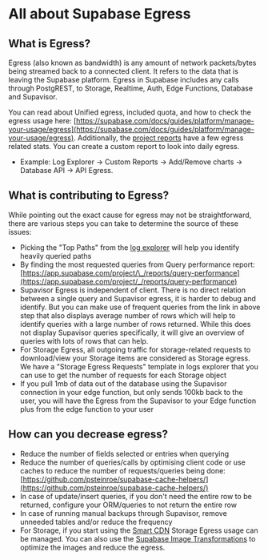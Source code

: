 # All about Supabase Egress

## What is Egress?

Egress (also known as bandwidth) is any amount of network packets/bytes being streamed back to a connected client. It refers to the data that is leaving the Supabase platform. Egress in Supabase includes any calls through PostgREST, to Storage, Realtime, Auth, Edge Functions, Database and Supavisor.

You can read about Unified egress, included quota, and how to check the egress usage here: [https://supabase.com/docs/guides/platform/manage-your-usage/egress](https://supabase.com/docs/guides/platform/manage-your-usage/egress). Additionally, the [project reports](https://supabase.com/dashboard/project/_/reports) have a few egress related stats. You can create a custom report to look into daily egress.

- Example: Log Explorer -> Custom Reports -> Add/Remove charts -> Database API -> API Egress.

## What is contributing to Egress?

While pointing out the exact cause for egress may not be straightforward, there are various steps you can take to determine the source of these issues:

- Picking the "Top Paths" from the [log explorer](https://app.supabase.com/project/_/logs/explorer/templates) will help you identify heavily queried paths
- By finding the most requested queries from Query performance report: [https://app.supabase.com/project/\_/reports/query-performance](https://app.supabase.com/project/_/reports/query-performance)
- Supavisor Egress is independent of client. There is no direct relation between a single query and Supavisor egress, it is harder to debug and identify. But you can make use of frequent queries from the link in above step that also displays average number of rows which will help to identify queries with a large number of rows returned. While this does not display Supavisor queries specifically, it will give an overview of queries with lots of rows that can help.
- For Storage Egress, all outgoing traffic for storage-related requests to download/view your Storage items are considered as Storage egress. We have a "Storage Egress Requests" template in logs explorer that you can use to get the number of requests for each Storage object
- If you pull 1mb of data out of the database using the Supavisor connection in your edge function, but only sends 100kb back to the user, you will have the Egress from the Supavisor to your Edge function plus from the edge function to your user

## How can you decrease egress?

- Reduce the number of fields selected or entries when querying
- Reduce the number of queries/calls by optimising client code or use caches to reduce the number of requests/queries being done: [https://github.com/psteinroe/supabase-cache-helpers/](https://github.com/psteinroe/supabase-cache-helpers/)
- In case of update/insert queries, if you don't need the entire row to be returned, configure your ORM/queries to not return the entire row
- In case of running manual backups through Supavisor, remove unneeded tables and/or reduce the frequency
- For Storage, if you start using the [Smart CDN](https://supabase.com/docs/guides/storage/cdn/smart-cdn) Storage Egress usage can be managed. You can also use the [Supabase Image Transformations](https://supabase.com/docs/guides/storage/image-transformations) to optimize the images and reduce the egress.
